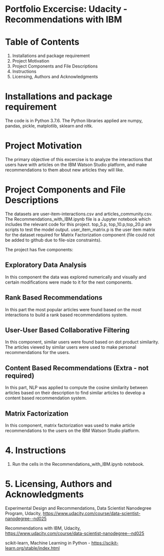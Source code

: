 # Portfolio Excercise: Udacity - Recommendations with IBM

# Table of Contents

1. Installations and package requirement
2. Project Motivation
3. Project Components and File Descriptions
4. Instructions
5. Licensing, Authors and Acknowledgments

# Installations and package requirement

The code is in Python 3.7.6. The Python libraries applied are numpy, pandas, pickle, matplotlib, sklearn and nltk. 

# Project Motivation

The primary objective of this excercise is to analyze the interactions that users have with articles on the IBM Watson Studio platform, and make recommendations to them about new articles they will like.

# Project Components and File Descriptions

The datasets are user-item-interactions.csv and articles_community.csv. The Recommendations_with_IBM.ipynb file is a Jupyter notebook which includes the relevant code for this project. top_5.p, top_10.p,top_20.p are scripts to test the model output. user_item_matrix.p is the user item matrix for the dataset required for Matrix Factorization component (file could not be added to github due to file-size constraints).

The project has five components: 

## Exploratory Data Analysis

In this component the data was explored numerically and visually and certain modifications were made to it for the next components.

## Rank Based Recommendations

In this part the most popular articles were found based on the most interactions to build a rank based recommendations system. 

## User-User Based Collaborative Filtering

In this component, similar users were found based on dot product similarity. The articles viewed by similar users were used to make personal recommendations for the users. 

## Content Based Recommendations (Extra - not required)

In this part, NLP was applied to compute the cosine similarity between articles based on their description to find similar articles to develop a content based recommendation system.

## Matrix Factorization 

In this component, matrix factorization was used to make article recommendations to the users on the IBM Watson Studio platform.

# 4. Instructions

1. Run the cells in the Recommendations_with_IBM.ipynb notebook.

# 5. Licensing, Authors and Acknowledgments

Experimental Design and Recommendations, Data Scientist Nanodegree Program, Udacity, https://www.udacity.com/course/data-scientist-nanodegree--nd025

Recommendations with IBM, Udacity, https://www.udacity.com/course/data-scientist-nanodegree--nd025

scikit-learn, Machine Learning in Python - https://scikit-learn.org/stable/index.html
